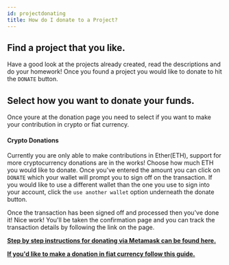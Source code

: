 ```yaml
---
id: projectdonating
title: How do I donate to a Project?
---
```


## Find a project that you like.
Have a good look at the projects already created, read the descriptions and do your homework! Once you found a project you would like to donate to hit the `DONATE` button.

## Select how you want to donate your funds.
Once youre at the donation page you need to select if you want to make your contribution in crypto or fiat currency.

#### Crypto Donations
Currently you are only able to make contributions in Ether(ETH), support for more cryptocurrency donations are in the works! Choose how much ETH you would like to donate. Once you've entered the amount you can click on `DONATE` which your wallet will prompt you to sign off on the transaction. If you would like to use a different wallet than the one you use to sign into your account, click the `use another wallet` option underneath the donate button.

Once the transaction has been signed off and processed then you've done it! Nice work! You'll be taken the confirmation page and you can track the transaction details by following the link on the page.

**[Step by step instructions for donating via Metamask can be found here.](donatingmetamask.md)**

**[If you'd like to make a donation in fiat currency follow this guide.](torusonramp.md)**
